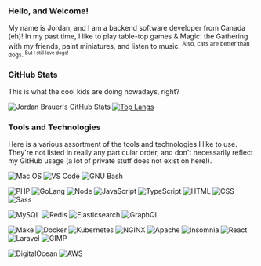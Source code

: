 ### Hello, and Welcome!

My name is Jordan, and I am a backend software developer from Canada (eh)! In my past time, I like to play table-top games & Magic: the Gathering with my friends, paint miniatures, and listen to music. <sup>Also, cats are better than dogs. <sup>But I still love dogs!</sup></sup>

### GitHub Stats

This is what the cool kids are doing nowadays, right?

![Jordan Brauer's GitHub Stats](https://github-readme-stats.vercel.app/api?username=jordanbrauer&show_icons=true)
[![Top Langs](https://github-readme-stats.vercel.app/api/top-langs/?username=jordanbrauer&layout=compact)]()


### Tools and Technologies

Here is a various assortment of the tools and technologies I like to use. They're not listed in really any particular order, and don't necessarily reflect my GitHub usage (a lot of private stuff does not exist on here!).

<!-- #### Environment

What I like to work with and what gives me the most productivity on projects. -->

![Mac OS](https://img.shields.io/badge/OS-Mac%20OS-informational?style=flat-square&logo=apple&logoColor=white&color=999999)
![VS Code](https://img.shields.io/badge/Editor-VS%20Code-informational?style=flat-square&logo=visual-studio-code&logoColor=white&color=007ACC)
![GNU Bash](https://img.shields.io/badge/Shell-Bash-informational?style=flat-square&logo=gnu-bash&logoColor=white&color=4EAA25)
<!-- ![Linux](https://img.shields.io/badge/OS-Ubuntu-informational?style=flat-square&logo=ubuntu&logoColor=white&color=E95420) -->

<!-- #### Languages

Here are there primary languages that I use on a daily basis! Some for work, and others for fun. I typically do more backend/server work than anything on the client or frontend, but like to dabble. -->

![PHP](https://img.shields.io/badge/Code-PHP-informational?style=flat-square&logo=php&logoColor=white&color=787CB5)
![GoLang](https://img.shields.io/badge/Code-Go-informational?style=flat-square&logo=go&logoColor=white&color=29BEB0)
![Node](https://img.shields.io/badge/Code-Node-informational?style=flat-square&logo=node.js&logoColor=white&color=339933)
![JavaScript](https://img.shields.io/badge/Code-JavaScript-informational?style=flat-square&logo=javascript&logoColor=white&color=F0DB4F)
![TypeScript](https://img.shields.io/badge/Code-TypeScript-informational?style=flat-square&logo=typescript&logoColor=white&color=007ACC)
![HTML](https://img.shields.io/badge/Code-HTML-informational?style=flat-square&logo=html5&logoColor=white&color=E34F26)
![CSS](https://img.shields.io/badge/Code-CSS-informational?style=flat-square&logo=css3&logoColor=white&color=1572B6)
![Sass](https://img.shields.io/badge/Code-SCSS-informational?style=flat-square&logo=sass&logoColor=white&color=CC6699)

<!-- #### Data

My favourite and most used databases and data-oriented tools. -->

![MySQL](https://img.shields.io/badge/Data-MySQL-informational?style=flat-square&logo=mysql&logoColor=white&color=4479A1)
![Redis](https://img.shields.io/badge/Data-Redis-informational?style=flat-square&logo=redis&logoColor=white&color=DC382D)
![Elasticsearch](https://img.shields.io/badge/Data-Elasticsearch-informational?style=flat-square&logo=elasticsearch&logoColor=white&color=005571)
![GraphQL](https://img.shields.io/badge/Data-GraphQL-informational?style=flat-square&logo=graphql&logoColor=white&color=E10098)

<!-- #### Tooling

The tools that I like to use for getting my job(s) done fast, well, and with as little effort/re-inventing the wheel as possible. These range from task runners, servers, frameworks, GUIs, whatever.. basically anything that doesn't fit in the rest of the sections -->

![Make](https://img.shields.io/badge/Tools-Make-informational?style=flat-square&logo=cmake&logoColor=white&color=064F8C)
![Docker](https://img.shields.io/badge/Tools-Docker-informational?style=flat-square&logo=docker&logoColor=white&color=2496ED)
![Kubernetes](https://img.shields.io/badge/Tools-Kubernetes-informational?style=flat-square&logo=kubernetes&logoColor=white&color=326CE5)
![NGINX](https://img.shields.io/badge/Tools-NGINX-informational?style=flat-square&logo=nginx&logoColor=white&color=269539)
![Apache](https://img.shields.io/badge/Tools-Apache-informational?style=flat-square&logo=apache&logoColor=white&color=D22128)
![Insomnia](https://img.shields.io/badge/Tools-Insomnia-informational?style=flat-square&logo=insomnia&logoColor=white&color=5849BE)
![React](https://img.shields.io/badge/Tools-React-informational?style=flat-square&logo=react&logoColor=white&color=61DAFB)
![Laravel](https://img.shields.io/badge/Tools-Laravel-informational?style=flat-square&logo=laravel&logoColor=white&color=FF2D20)
![GIMP](https://img.shields.io/badge/Tools-GIMP-informational?style=flat-square&logo=gimp&logoColor=white&color=5C5543)

<!-- #### The Cloud

Cloud platforms that I am either familiar with or use on a daily basis. -->

![DigitalOcean](https://img.shields.io/badge/Cloud-DigitalOcean-informational?style=flat-square&logo=digitalocean&logoColor=white&color=0080FF)
![AWS](https://img.shields.io/badge/Cloud-AWS-informational?style=flat-square&logo=amazon-aws&logoColor=white&color=232F3E)
